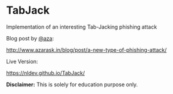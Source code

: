 # TabJack
Implementation of an interesting Tab-Jacking phishing attack

Blog post by <a href="https://twitter.com/aza">@aza</a>:

http://www.azarask.in/blog/post/a-new-type-of-phishing-attack/

Live Version:

https://nldev.github.io/TabJack/

**Disclaimer:** This is solely for education purpose only.
